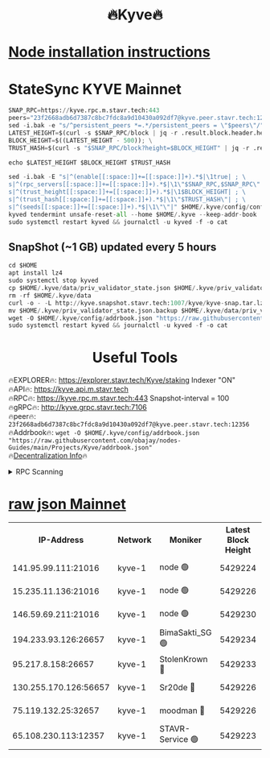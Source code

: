 <h1 align="center"> 🔥Kyve🔥</h1>

[Node installation instructions](https://github.com/obajay/nodes-Guides/tree/main/Projects/Kyve)
=
# StateSync KYVE Mainnet
```python
SNAP_RPC=https://kyve.rpc.m.stavr.tech:443
peers="23f2668adb6d7387c8bc7fdc8a9d10430a092df7@kyve.peer.stavr.tech:12356"
sed -i.bak -e "s/^persistent_peers *=.*/persistent_peers = \"$peers\"/" $HOME/.kyve/config/config.toml
LATEST_HEIGHT=$(curl -s $SNAP_RPC/block | jq -r .result.block.header.height); \
BLOCK_HEIGHT=$((LATEST_HEIGHT - 500)); \
TRUST_HASH=$(curl -s "$SNAP_RPC/block?height=$BLOCK_HEIGHT" | jq -r .result.block_id.hash)

echo $LATEST_HEIGHT $BLOCK_HEIGHT $TRUST_HASH

sed -i.bak -E "s|^(enable[[:space:]]+=[[:space:]]+).*$|\1true| ; \
s|^(rpc_servers[[:space:]]+=[[:space:]]+).*$|\1\"$SNAP_RPC,$SNAP_RPC\"| ; \
s|^(trust_height[[:space:]]+=[[:space:]]+).*$|\1$BLOCK_HEIGHT| ; \
s|^(trust_hash[[:space:]]+=[[:space:]]+).*$|\1\"$TRUST_HASH\"| ; \
s|^(seeds[[:space:]]+=[[:space:]]+).*$|\1\"\"|" $HOME/.kyve/config/config.toml
kyved tendermint unsafe-reset-all --home $HOME/.kyve --keep-addr-book
sudo systemctl restart kyved && journalctl -u kyved -f -o cat
```

## SnapShot (~1 GB) updated every 5 hours
```python
cd $HOME
apt install lz4
sudo systemctl stop kyved
cp $HOME/.kyve/data/priv_validator_state.json $HOME/.kyve/priv_validator_state.json.backup
rm -rf $HOME/.kyve/data
curl -o - -L http://kyve.snapshot.stavr.tech:1007/kyve/kyve-snap.tar.lz4 | lz4 -c -d - | tar -x -C $HOME/.kyve --strip-components 2
mv $HOME/.kyve/priv_validator_state.json.backup $HOME/.kyve/data/priv_validator_state.json
wget -O $HOME/.kyve/config/addrbook.json "https://raw.githubusercontent.com/obajay/nodes-Guides/main/Projects/Kyve/addrbook.json"
sudo systemctl restart kyved && journalctl -u kyved -f -o cat
```

<h1 align="center"> Useful Tools</h1>

🔥EXPLORER🔥:     https://explorer.stavr.tech/Kyve/staking        Indexer "ON" \
🔥API🔥: 			 		https://kyve.api.m.stavr.tech \
🔥RPC🔥:          https://kyve.rpc.m.stavr.tech:443	              Snapshot-interval = 100 \
🔥gRPC🔥:         http://kyve.grpc.stavr.tech:7106 \
🔥peer🔥:					`23f2668adb6d7387c8bc7fdc8a9d10430a092df7@kyve.peer.stavr.tech:12356` \
🔥Addrbook🔥:    ```wget -O $HOME/.kyve/config/addrbook.json "https://raw.githubusercontent.com/obajay/nodes-Guides/main/Projects/Kyve/addrbook.json"``` \
🔥[Decentralization Info](https://github.com/obajay/StateSync-snapshots/tree/main/Projects/Kyve/Decentralization)🔥

<details>
<summary>RPC Scanning</summary>

<h2 align="center"> We scan nodes in real time every 4 hours. And we provide the final result of RPC endpoints.
We cannot influence the operation of these nodes in any way. </h2>


```python
If Voting Power is higher than 0 --> then the Node is a validator of the network and may be subject to attack and be a potential threat to the chain.
```
```python
We marked such validators with a red symbol
```

</details>

[raw json Mainnet](https://rpc-check.kyvem.stavr.tech/kyvem/rpc-kyvem-result.json)
=



<table><tr><th>IP-Address</th><th>Network</th><th>Moniker</th><th>Latest Block Height</th><th>Earliest Block Height</th><th>Catching Up</th><th>Tx Index</th><th>Voting Power</th><th>Scan Time</th></tr><tr><td>141.95.99.111:21016</td><td>kyve-1</td><td>node 🟢</td><td>5429224</td><td>1</td><td>False</td><td>off</td><td>0</td><td>2024-03-19T14:01:39.948317952UTC</td></tr><tr><td>15.235.11.136:21016</td><td>kyve-1</td><td>node 🟢</td><td>5429226</td><td>1</td><td>False</td><td>off</td><td>0</td><td>2024-03-19T14:01:50.766319173UTC</td></tr><tr><td>146.59.69.211:21016</td><td>kyve-1</td><td>node 🟢</td><td>5429230</td><td>1</td><td>False</td><td>off</td><td>0</td><td>2024-03-19T14:02:12.374407246UTC</td></tr><tr><td>194.233.93.126:26657</td><td>kyve-1</td><td>BimaSakti_SG 🟢</td><td>5429234</td><td>2646001</td><td>False</td><td>off</td><td>0</td><td>2024-03-19T14:02:41.316496566UTC</td></tr><tr><td>95.217.8.158:26657</td><td>kyve-1</td><td>StolenKrown 🔴</td><td>5429233</td><td>5193501</td><td>False</td><td>on</td><td>2499</td><td>2024-03-19T14:02:31.088250599UTC</td></tr><tr><td>130.255.170.126:56657</td><td>kyve-1</td><td>Sr20de 🔴</td><td>5429226</td><td>5217201</td><td>False</td><td>off</td><td>5992</td><td>2024-03-19T14:01:51.131341620UTC</td></tr><tr><td>75.119.132.25:32657</td><td>kyve-1</td><td>moodman 🔴</td><td>5429226</td><td>5329226</td><td>False</td><td>off</td><td>6865</td><td>2024-03-19T14:01:53.653654175UTC</td></tr><tr><td>65.108.230.113:12357</td><td>kyve-1</td><td>STAVR-Service 🟢</td><td>5429223</td><td>5427701</td><td>False</td><td>on</td><td>0</td><td>2024-03-19T14:01:33.606129606UTC</td></tr></table>
